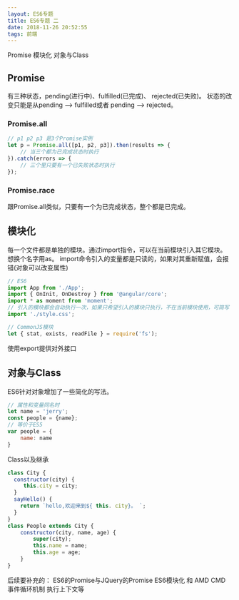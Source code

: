 ```yaml
---
layout: ES6专题
title: ES6专题 二
date: 2018-11-26 20:52:55
tags: 前端
---
```

Promise 模块化 对象与Class

## Promise
有三种状态，pending(进行中)、fulfilled(已完成)、 rejected(已失败)。
状态的改变只能是从pending --> fulfilled或者 pending --> rejected。

### Promise.all
```javascript
// p1 p2 p3 是3个Promise实例
let p = Promise.all([p1, p2, p3]).then(results => {
    // 当三个都为已完成状态时执行
}).catch(errors => {
    // 三个里只要有一个已失败状态时执行
});
```
### Promise.race
跟Promise.all类似，只要有一个为已完成状态，整个都是已完成。

## 模块化
每一个文件都是单独的模块。通过import指令，可以在当前模块引入其它模块。
想换个名字用as。
import命令引入的变量都是只读的，如果对其重新赋值，会报错(对象可以改变属性)
```javascript
// ES6
import App from './App';
import { OnInit, OnDestroy } from '@angular/core';
import * as moment from 'moment';
// 引入的模块都会自动执行一次，如果只希望引入的模块只执行，不在当前模块使用，可简写
import './style.css';

// CommonJS模块
let { stat, exists, readFile } = require('fs');
```
使用export提供对外接口

## 对象与Class
ES6针对对象增加了一些简化的写法。
```javascript
// 属性和变量同名时
let name = 'jerry';
const people = {name};
// 等价于ES5
var people = {
    name: name
}
```
Class以及继承
```javascript
class City {
  constructor(city) {
     this.city = city;
  }
  sayHello() {
    return `hello,欢迎来到${ this. city}。 `;
  }
}
class People extends City {
    constructor(city, name, age) {
        super(city);
        this.name = name;
        this.age = age;
    }
}

```

后续要补充的：
ES6的Promise与JQuery的Promise
ES6模块化 和 AMD CMD
事件循环机制
执行上下文等



